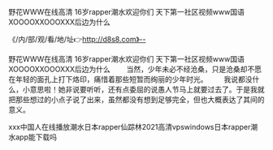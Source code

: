 野花WWW在线高清
16岁rapper潮水欢迎你们
天下第一社区视频www国语
XOOOOXXOOOXXX后边为什么


《/内/部/观/看/地/址👉http://d8s8.com》--

野花WWW在线高清
16岁rapper潮水欢迎你们
天下第一社区视频www国语
XOOOOXXOOOXXX后边为什么
　　当然，少年未必不经沧桑，只是沧桑却不愿在年轻的面孔上打下烙印，痛惜着那些短暂而绚丽的少年时光。
　　我说都没什么，小意思啦！她非说要听听，还有点委屈的说愚人节马上就要过去了。于是我就把那些想过的小点子说了出来，虽然都没有想到足够完全，但也大概表达了其间的意义。





ххх中国人在线播放潮水日本rapper仙踪林2021高清vpswindows日本rapper潮水app能下载吗
